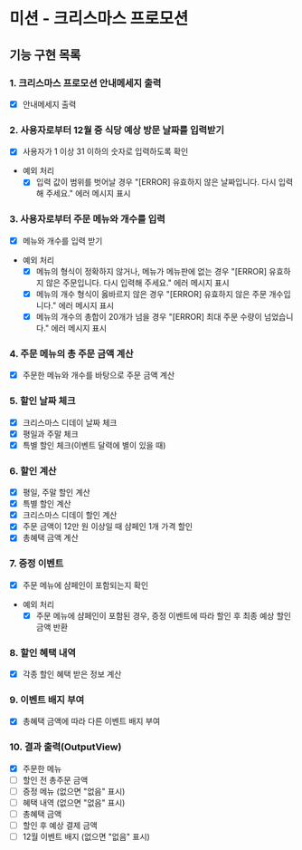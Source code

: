 # 미션 - 크리스마스 프로모션

## 기능 구현 목록

### 1. 크리스마스 프로모션 안내메세지 출력
  - [x] 안내메세지 출력

### 2. 사용자로부터 12월 중 식당 예상 방문 날짜를 입력받기
  - [x] 사용자가 1 이상 31 이하의 숫자로 입력하도록 확인

  - 예외 처리
    - [x] 입력 값이 범위를 벗어날 경우 "[ERROR] 유효하지 않은 날짜입니다. 다시 입력해 주세요." 에러 메시지 표시

### 3. 사용자로부터 주문 메뉴와 개수를 입력
  - [x] 메뉴와 개수를 입력 받기

  - 예외 처리
    - [x] 메뉴의 형식이 정확하지 않거나, 메뉴가 메뉴판에 없는 경우 "[ERROR] 유효하지 않은 주문입니다. 다시 입력해 주세요." 에러 메시지 표시
    - [x] 메뉴의 개수 형식이 옳바르지 않은 경우 "[ERROR] 유효하지 않은 주문 개수입니다." 에러 메시지 표시
    - [x] 메뉴의 개수의 총합이 20개가 넘을 경우 "[ERROR] 최대 주문 수량이 넘었습니다." 에러 메시지 표시

### 4. 주문 메뉴의 총 주문 금액 계산
  - [x] 주문한 메뉴와 개수를 바탕으로 주문 금액 계산

### 5. 할인 날짜 체크
  - [x] 크리스마스 디데이 날짜 체크
  - [x] 평일과 주말 체크
  - [x] 특별 할인 체크(이벤트 달력에 별이 있을 때)

### 6. 할인 계산
  - [x] 평일, 주말 할인 계산
  - [x] 특별 할인 계산
  - [x] 크리스마스 디데이 할인 계산
  - [x] 주문 금액이 12만 원 이상일 때 샴페인 1개 가격 할인
  - [x] 총혜택 금액 계산

### 7. 증정 이벤트
  - [x] 주문 메뉴에 샴페인이 포함되는지 확인

  - 예외 처리
    - [x] 주문 메뉴에 샴페인이 포함된 경우, 증정 이벤트에 따라 할인 후 최종 예상 할인 금액 반환

### 8. 할인 혜택 내역
  - [x] 각종 할인 혜택 받은 정보 계산

### 9. 이벤트 배지 부여
  - [x] 총혜택 금액에 따라 다른 이벤트 배지 부여

### 10. 결과 출력(OutputView)
  - [x] 주문한 메뉴
  - [ ] 할인 전 총주문 금액
  - [ ] 증정 메뉴 (없으면 "없음" 표시)
  - [ ] 혜택 내역 (없으면 "없음" 표시)
  - [ ] 총혜택 금액
  - [ ] 할인 후 예상 결제 금액
  - [ ] 12월 이벤트 배지 (없으면 "없음" 표시)
